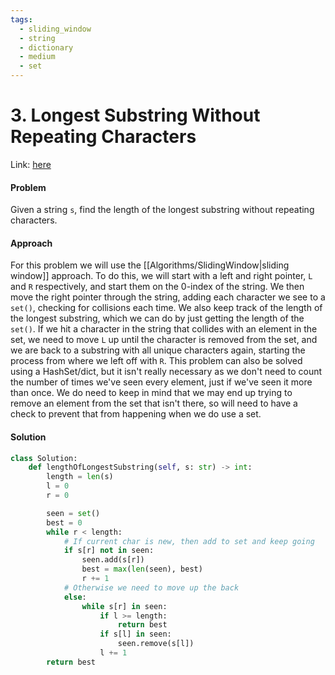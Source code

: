 ```yaml
---
tags:
  - sliding_window
  - string
  - dictionary
  - medium
  - set
---
```

# 3. Longest Substring Without Repeating Characters

Link: [here](https://leetcode.com/problems/longest-substring-without-repeating-characters/description/)

#### Problem
Given a string `s`, find the length of the longest 
substring without repeating characters.

#### Approach
For this problem we will use the [[Algorithms/SlidingWindow|sliding window]] approach. To do this, we will start with a left and right pointer, `L` and `R` respectively, and start them on the 0-index of the string. We then move the right pointer through the string, adding each character we see to a `set()`, checking for collisions each time. We also keep track of the length of the longest substring, which we can do by just getting the length of the `set()`. 
If we hit a character in the string that collides with an element in the set, we need to move `L` up until the character is removed from the set, and we are back to a substring with all unique characters again, starting the process from where we left off with `R`. 
This problem can also be solved using a HashSet/dict, but it isn't really necessary as we don't need to count the number of times we've seen every element, just if we've seen it more than once. We do need to keep in mind that we may end up trying to remove an element from the set that isn't there, so will need to have a check to prevent that from happening when we do use a set. 
#### Solution
```python 
class Solution:
    def lengthOfLongestSubstring(self, s: str) -> int:
        length = len(s)
        l = 0
        r = 0

        seen = set()
        best = 0
        while r < length:
            # If current char is new, then add to set and keep going
            if s[r] not in seen:
                seen.add(s[r])
                best = max(len(seen), best)
                r += 1
            # Otherwise we need to move up the back
            else: 
                while s[r] in seen:
                    if l >= length:
                        return best
                    if s[l] in seen:
                        seen.remove(s[l])
                    l += 1
        return best
```

